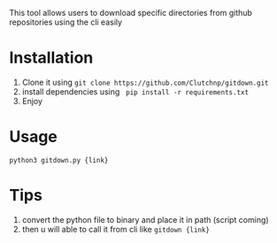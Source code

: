 This tool allows users to download specific directories from github repositories using the cli easily 

# Installation 

1. Clone it using ```git clone https://github.com/Clutchnp/gitdown.git```
2. install dependencies using ` pip install -r requirements.txt`
3. Enjoy
# Usage 

```python3 gitdown.py {link}```


# Tips 

1. convert the python file to binary and place it in path (script coming)
2. then u will able to call it from cli like `gitdown {link}`

